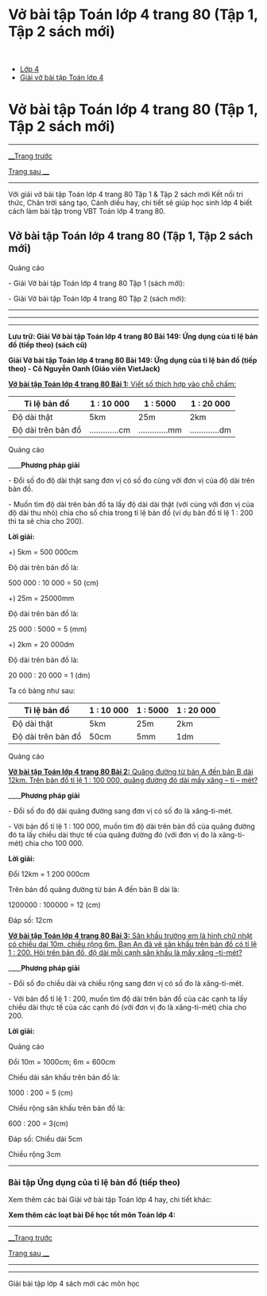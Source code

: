 # Vở bài tập Toán lớp 4 trang 80 (Tập 1, Tập 2 sách mới)

﻿

  * [Lớp 4](https://vietjack.com/series/lop-4.jsp)
  * [Giải vở bài tập Toán lớp 4](https://vietjack.com/giai-vo-bai-tap-toan-4/index.jsp)



# Vở bài tập Toán lớp 4 trang 80 (Tập 1, Tập 2 sách mới)

* * *

[__Trang trước](https://vietjack.com/giai-vo-bai-tap-toan-4/bai-148-ung-dung-cua-ti-le-ban-do.jsp)

[Trang sau __](https://vietjack.com/giai-vo-bai-tap-toan-4/bai-150-thuc-hanh.jsp)

* * *

Với giải vở bài tập Toán lớp 4 trang 80 Tập 1 & Tập 2 sách mới Kết nối tri thức, Chân trời sáng tạo, Cánh diều hay, chi tiết sẽ giúp học sinh lớp 4 biết cách làm bài tập trong VBT Toán lớp 4 trang 80.

## Vở bài tập Toán lớp 4 trang 80 (Tập 1, Tập 2 sách mới)

Quảng cáo

\- Giải Vở bài tập Toán lớp 4 trang 80 Tập 1 (sách mới):

\- Giải Vở bài tập Toán lớp 4 trang 80 Tập 2 (sách mới):

* * *

* * *

* * *

**Lưu trữ: Giải Vở bài tập Toán lớp 4 trang 80 Bài 149: Ứng dụng của tỉ lệ bản đồ (tiếp theo) (sách cũ)**

**Giải Vở bài tập Toán lớp 4 trang 80 Bài 149: Ứng dụng của tỉ lệ bản đồ (tiếp theo) - Cô Nguyễn Oanh (Giáo viên VietJack)**

[**Vở bài tập Toán lớp 4 trang 80 Bài 1:** Viết số thích hợp vào chỗ chấm: ](https://vietjack.com/giai-vo-bai-tap-toan-4/bai-1-trang-80-vbt-toan-4-tap-2.jsp)

Tỉ lệ bản đồ | 1 : 10 000 | 1 : 5000 |  1 : 20 000  
---|---|---|---  
Độ dài thật | 5km | 25m | 2km  
Độ dài trên bản đồ | ………….cm | ………….mm | ………….dm  
  
Quảng cáo

____**Phương pháp giải**

\- Đổi số đo độ dài thật sang đơn vị có số đo cùng với đơn vị của độ dài trên bản đồ.

\- Muốn tìm độ dài trên bản đồ ta lấy độ dài dài thật (với cùng với đơn vị của độ dài thu nhỏ) chia cho số chia trong tỉ lệ bản đồ (ví dụ bản đồ tỉ lệ 1 : 200 thì ta sẽ chia cho 200).

**Lời giải:**

+) 5km = 500 000cm

Độ dài trên bản đồ là:

500 000 : 10 000 = 50 (cm) 

+) 25m = 25000mm

Độ dài trên bản đồ là:

25 000 : 5000 = 5 (mm) 

+) 2km = 20 000dm

Độ dài trên bản đồ là:

20 000 : 20 000 = 1 (dm) 

Ta có bảng như sau:

Tỉ lệ bản đồ | 1 : 10 000 | 1 : 5000 |  1 : 20 000  
---|---|---|---  
Độ dài thật | 5km | 25m | 2km  
Độ dài trên bản đồ | 50cm | 5mm | 1dm  
  
Quảng cáo

[**Vở bài tập Toán lớp 4 trang 80 Bài 2:** Quãng đường từ bản A đến bản B dài 12km. Trên bản đồ tỉ lệ 1 : 100 000, quãng đường đó dài mấy xăng – ti – mét?](https://vietjack.com/giai-vo-bai-tap-toan-4/bai-2-trang-80-vbt-toan-4-tap-2.jsp)

____**Phương pháp giải**

\- Đổi số đo độ dài quãng đường sang đơn vị có số đo là xăng-ti-mét.

\- Với bản đổ tỉ lệ 1 : 100 000, muốn tìm độ dài trên bản đồ của quãng đường đó ta lấy chiều dài thực tế của quãng đường đó (với đơn vị đo là xăng-ti-mét) chia cho 100 000.

**Lời giải:**

Đổi 12km = 1 200 000cm

Trên bản đồ quãng đường từ bản A đến bản B dài là: 

1200000 : 100000 = 12 (cm)

Đáp số: 12cm

[**Vở bài tập Toán lớp 4 trang 80 Bài 3:** Sân khấu trường em là hình chữ nhật có chiều dai 10m, chiều rộng 6m. Bạn An đã vẽ sân khấu trên bản đồ có tỉ lệ 1 : 200. Hỏi trên bản đồ, độ dài mỗi cạnh sân khấu là mấy xăng –ti-mét?](https://vietjack.com/giai-vo-bai-tap-toan-4/bai-3-trang-80-vbt-toan-4-tap-2.jsp)

____**Phương pháp giải**

\- Đổi số đo chiều dài và chiều rộng sang đơn vị có số đo là xăng-ti-mét.

\- Với bản đổ tỉ lệ 1 : 200, muốn tìm độ dài trên bản đồ của các cạnh ta lấy chiều dài thực tế của các cạnh đó (với đơn vị đo là xăng-ti-mét) chia cho 200.

**Lời giải:**

Quảng cáo

Đổi 10m = 1000cm; 6m = 600cm

Chiều dài sân khấu trên bản đồ là:

1000 : 200 = 5 (cm)

Chiều rộng sân khấu trên bản đồ là:

600 : 200 = 3(cm)

Đáp số: Chiều dài 5cm

Chiều rộng 3cm

* * *

### **Bài tập Ứng dụng của tỉ lệ bản đồ (tiếp theo)**

Xem thêm các bài Giải vở bài tập Toán lớp 4 hay, chi tiết khác:

**Xem thêm các loạt bài Để học tốt môn Toán lớp 4:**

* * *

[__Trang trước](https://vietjack.com/giai-vo-bai-tap-toan-4/bai-148-ung-dung-cua-ti-le-ban-do.jsp)

[Trang sau __](https://vietjack.com/giai-vo-bai-tap-toan-4/bai-150-thuc-hanh.jsp)

* * *

* * *

Giải bài tập lớp 4 sách mới các môn học
